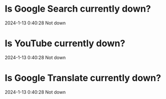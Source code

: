 # Is Google Search currently down?

2024-1-13 0:40:28 Not down

# Is YouTube currently down?

2024-1-13 0:40:28 Not down

# Is Google Translate currently down?

2024-1-13 0:40:28 Not down

